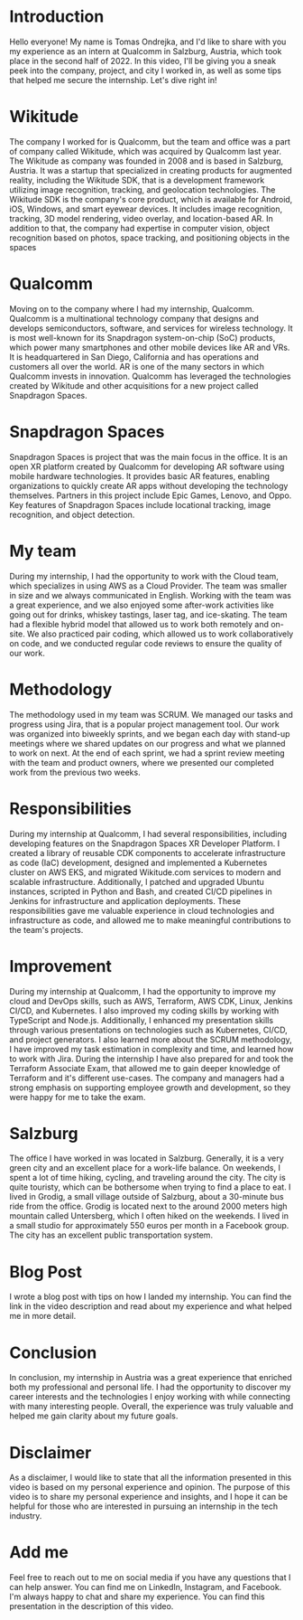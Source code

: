 # Introduction
Hello everyone! My name is Tomas Ondrejka, and I'd like to share with you my experience as an intern at Qualcomm in Salzburg, Austria, which took place in the second half of 2022. In this video, I'll be giving you a sneak peek into the company, project, and city I worked in, as well as some tips that helped me secure the internship. Let's dive right in!

# Wikitude
The company I worked for is Qualcomm, but the team and office was a part of company called Wikitude, which was acquired by Qualcomm last year. The Wikitude as company was founded in 2008 and is based in Salzburg, Austria. It was a startup that specialized in creating products for augmented reality, including the Wikitude SDK, that is a development framework utilizing image recognition, tracking, and geolocation technologies. The Wikitude SDK is the company's core product, which is available for Android, iOS, Windows, and smart eyewear devices. It includes image recognition, tracking, 3D model rendering, video overlay, and location-based AR. In addition to that, the company had expertise in computer vision, object recognition based on photos, space tracking, and positioning objects in the spaces

# Qualcomm
Moving on to the company where I had my internship, Qualcomm. 
Qualcomm is a multinational technology company that designs and develops semiconductors, software, and services for wireless technology. It is most well-known for its Snapdragon system-on-chip (SoC) products, which power many smartphones and other mobile devices like AR and VRs. It is headquartered in San Diego, California and has operations and customers all over the world. AR is one of the many sectors in which Qualcomm invests in innovation.
Qualcomm has leveraged the technologies created by Wikitude and other acquisitions for a new project called Snapdragon Spaces.

# Snapdragon Spaces
Snapdragon Spaces is project that was the main focus in the office. It is an open XR platform created by Qualcomm for developing AR software using mobile hardware technologies. It provides basic AR features, enabling organizations to quickly create AR apps without developing the technology themselves. Partners in this project include Epic Games, Lenovo, and Oppo. Key features of Snapdragon Spaces include locational tracking, image recognition, and object detection. 

# My team
During my internship, I had the opportunity to work with the Cloud team, which specializes in using AWS as a Cloud Provider. The team was smaller in size and we always communicated in English. Working with the team was a great experience, and we also enjoyed some after-work activities like going out for drinks, whiskey tastings, laser tag, and ice-skating.
The team had a flexible hybrid model that allowed us to work both remotely and on-site. We also practiced pair coding, which allowed us to work collaboratively on code, and we conducted regular code reviews to ensure the quality of our work.

# Methodology
The methodology used in my team was SCRUM. We managed our tasks and progress using Jira, that is a popular project management tool. Our work was organized into biweekly sprints, and we began each day with stand-up meetings where we shared updates on our progress and what we planned to work on next. At the end of each sprint, we had a sprint review meeting with the team and product owners, where we presented our completed work from the previous two weeks. 

# Responsibilities
During my internship at Qualcomm, I had several responsibilities, including developing features on the Snapdragon Spaces XR Developer Platform. I created a library of reusable CDK components to accelerate infrastructure as code (IaC) development, designed and implemented a Kubernetes cluster on AWS EKS, and migrated Wikitude.com services to modern and scalable infrastructure. Additionally, I patched and upgraded Ubuntu instances, scripted in Python and Bash, and created CI/CD pipelines in Jenkins for infrastructure and application deployments. These responsibilities gave me valuable experience in cloud technologies and infrastructure as code, and allowed me to make meaningful contributions to the team's projects.

# Improvement
During my internship at Qualcomm, I had the opportunity to improve my cloud and DevOps skills, such as AWS, Terraform, AWS CDK, Linux, Jenkins CI/CD, and Kubernetes. I also improved my coding skills by working with TypeScript and Node.js. Additionally, I enhanced my presentation skills through various presentations on technologies such as Kubernetes, CI/CD, and project generators. I also learned more about the SCRUM methodology, I have improved my task estimation in complexity and time, and learned how to work with Jira. During the internship I have also prepared for and took the Terraform Associate Exam, that allowed me to gain deeper knowledge of Terraform and it's different use-cases. The company and managers had a strong emphasis on supporting employee growth and development, so they were happy for me to take the exam.

# Salzburg
The office I have worked in was located in Salzburg. Generally, it is a very green city and an excellent place for a work-life balance. On weekends, I spent a lot of time hiking, cycling, and traveling around the city. The city is quite touristy, which can be bothersome when trying to find a place to eat. I lived in Grodig, a small village outside of Salzburg, about a 30-minute bus ride from the office. Grodig is located next to the around 2000 meters high mountain called Untersberg, which I often hiked on the weekends. I lived in a small studio for approximately 550 euros per month in a Facebook group. The city has an excellent public transportation system.

# Blog Post
I wrote a blog post with tips on how I landed my internship. You can find the link in the video description and read about my experience and what helped me in more detail.

# Conclusion
In conclusion, my internship in Austria was a great experience that enriched both my professional and personal life. I had the opportunity to discover my career interests and the technologies I enjoy working with while connecting with many interesting people. Overall, the experience was truly valuable and helped me gain clarity about my future goals.

# Disclaimer
As a disclaimer, I would like to state that all the information presented in this video is based on my personal experience and opinion. The purpose of this video is to share my personal experience and insights, and I hope it can be helpful for those who are interested in pursuing an internship in the tech industry.

# Add me
Feel free to reach out to me on social media if you have any questions that I can help answer. You can find me on LinkedIn, Instagram, and Facebook. I'm always happy to chat and share my experience. You can find this presentation in the description of this video.
